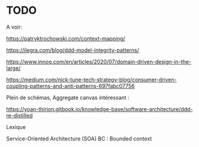 # TODO


A voir:

https://patryktrochowski.com/context-mapping/

https://ilegra.com/blog/ddd-model-integrity-patterns/

https://www.innoq.com/en/articles/2020/07/domain-driven-design-in-the-large/

https://medium.com/nick-tune-tech-strategy-blog/consumer-driven-coupling-patterns-and-anti-patterns-697fabc07756


Plein de schémas, Aggregate canvas intéressant :

https://yoan-thirion.gitbook.io/knowledge-base/software-architecture/ddd-re-distilled


Lexique

Service-Oriented Architecture (SOA) 
BC : Bounded context
